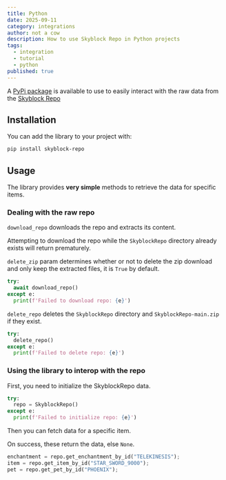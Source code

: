```yaml
---
title: Python
date: 2025-09-11
category: integrations
author: not a cow
description: How to use Skyblock Repo in Python projects
tags:
  - integration
  - tutorial
  - python
published: true
---
```


A [PyPi package](https://pypi.org/manage/project/skyblock-repo) is available to use to easily interact with the raw data from the [Skyblock Repo]

## Installation

You can add the library to your project with:

```sh
pip install skyblock-repo
```

## Usage

The library provides **very simple** methods to retrieve the data for specific items.

### Dealing with the raw repo

`download_repo` downloads the repo and extracts its content.

Attempting to download the repo while the `SkyblockRepo` directory already exists will return prematurely.

`delete_zip` param determines whether or not to delete the zip download and only keep the extracted files, it is `True` by default.

```python
try:
  await download_repo()
except e:
  print(f'Failed to download repo: {e}')
```

`delete_repo` deletes the `SkyblockRepo` directory and `SkyblockRepo-main.zip` if they exist.

```python
try:
  delete_repo()
except e:
  print(f'Failed to delete repo: {e}')
```

### Using the library to interop with the repo

First, you need to initialize the SkyblockRepo data.

```python
try:
  repo = SkyblockRepo()
except e:
  print(f'Failed to initialize repo: {e}')
```

Then you can fetch data for a specific item.

On success, these return the data, else `None`.

```python
enchantment = repo.get_enchantment_by_id("TELEKINESIS");
item = repo.get_item_by_id("STAR_SWORD_9000");
pet = repo.get_pet_by_id("PHOENIX");
```

[Skyblock Repo]: https://github.com/SkyblockRepo/Repo
